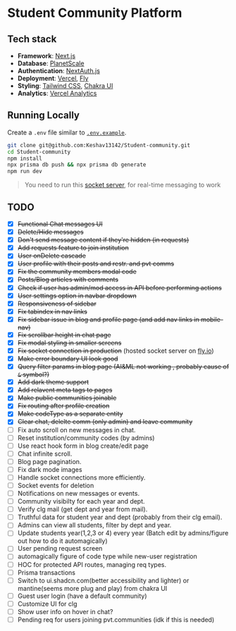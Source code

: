 # Student Community Platform

## Tech stack

- **Framework**: [Next.js](https://nextjs.org/)
- **Database**: [PlanetScale](https://planetscale.com)
- **Authentication**: [NextAuth.js](https://next-auth.js.org)
- **Deployment**: [Vercel](https://vercel.com), [Fly](https://fly.io)
- **Styling**: [Tailwind CSS](https://tailwindcss.com), [Chakra UI](https://chakra-ui.com)
- **Analytics**: [Vercel Analytics](https://vercel.com/analytics)

## Running Locally

Create a `.env` file similar to [`.env.example`](https://github.com/Keshav13142/Student-community/blob/main/.env.example).

```bash
git clone git@github.com:Keshav13142/Student-community.git
cd Student-community
npm install
npx prisma db push && npx prisma db generate
npm run dev
```

> You need to run this [socket server](https://github.com/Keshav13142/student_comm_socket_server), for real-time messaging to work

## TODO

- [x] ~~Functional Chat messages UI~~
- [x] ~~Delete/Hide messages~~
- [x] ~~Don't send message content if they're hidden (in requests)~~
- [x] ~~Add requests feature to join institution~~
- [x] ~~User onDelete cascade~~
- [x] ~~User profile with their posts and restr. and pvt comms~~
- [x] ~~Fix the community members modal code~~
- [x] ~~Posts/Blog articles with comments~~
- [x] ~~Check if user has admin/mod access in API before performing actions~~
- [x] ~~User settings option in navbar dropdown~~
- [x] ~~Responsiveness of sidebar~~
- [x] ~~Fix tabindex in nav links~~
- [x] ~~Fix sidebar issue in blog and profile page (and add nav links in mobile-nav)~~
- [x] ~~Fix scrollbar height in chat page~~
- [x] ~~Fix modal styling in smaller screens~~
- [x] ~~Fix socket connection in production~~ (hosted socket server on [fly.io](https://fly.io))
- [x] ~~Make error boundary UI look good~~
- [x] ~~Query filter params in blog page (AI&ML not working , probably cause of `&` symbol?)~~
- [x] ~~Add dark theme support~~
- [x] ~~Add relavent meta tags to pages~~
- [x] ~~Make public communities joinable~~
- [x] ~~Fix routing after profile creation~~
- [x] ~~Make codeType as a separate entity~~
- [x] ~~Clear chat, delelte comm (only admin) and leave community~~
- [ ] Fix auto scroll on new messages in chat.
- [ ] Reset institution/community codes (by admins)
- [ ] Use react hook form in blog create/edit page
- [ ] Chat infinite scroll.
- [ ] Blog page pagination.
- [ ] Fix dark mode images
- [ ] Handle socket connections more efficiently.
- [ ] Socket events for deletion
- [ ] Notifications on new messages or events.
- [ ] Community visibilty for each year and dept.
- [ ] Verify clg mail (get dept and year from mail).
- [ ] Truthful data for student year and dept (probably from their clg email).
- [ ] Admins can view all students, filter by dept and year.
- [ ] Update students year(1,2,3 or 4) every year (Batch edit by admins/figure out how to do it automagically)
- [ ] User pending request screen
- [ ] automagically figure of code type while new-user registration
- [ ] HOC for protected API routes, managing req types.
- [ ] Prisma transactions
- [ ] Switch to ui.shadcn.com(better accessibility and lighter) or mantine(seems more plug and play) from chakra UI
- [ ] Guest user login (have a default community)
- [ ] Customize UI for clg
- [ ] Show user info on hover in chat?
- [ ] Pending req for users joining pvt.communities (idk if this is needed)

<!-- ![mock](final-year-project-mock.png) -->
